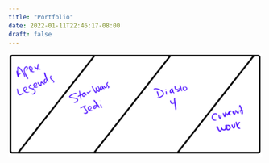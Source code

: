 ```yaml
---
title: "Portfolio"
date: 2022-01-11T22:46:17-08:00
draft: false
---
```



![Image1](/images/PortfolioHeading.png)